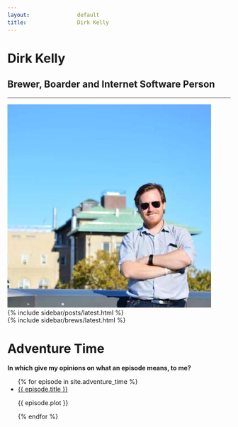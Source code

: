 ```yaml
---
layout:               default
title:                Dirk Kelly
---
```


# Dirk Kelly

## Brewer, Boarder and Internet Software Person

---

<div class="row">
  <img src="/images/2014-10-14.jpg" class="col-md-4 img-circle img-responsive" alt="Dirk Kelly - 2014/01/19" />

  <div class="col-md-4">
    {% include sidebar/posts/latest.html %}
  </div>

  <div class="col-md-4">
    {% include sidebar/brews/latest.html %}
  </div>
</div>

<div class="panel panel-default">
  <div class="panel-heading">
    <h1 class="panel-title">Adventure Time</h1>
  </div>
  <div class="panel-body">
    <strong>In which give my opinions on what an episode means, to me?</strong>
  </div>
  <ul class="list-group">
    {% for episode in site.adventure_time %}
      <li class="list-group-item">
        <a href="{{ episode.url }}">{{ episode.title }}</a>
        <p>{{ episode.plot }}</p>
      </li>
    {% endfor %}
  </ul>
</div>
